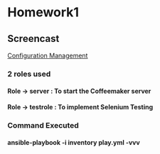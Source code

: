 # Homework1

<h2>Screencast</h2>

[Configuration Management](https://youtu.be/hSqp-541UlY)

<h3> 2 roles used</h3>
<h4> Role -> server : To start the Coffeemaker server</h4>
<h4> Role -> testrole : To implement Selenium Testing</h4>

<h3> Command Executed</h3>
<h4> ansible-playbook -i inventory play.yml -vvv</h4>


